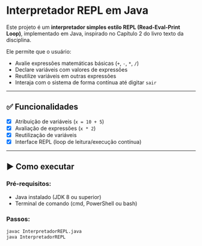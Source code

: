 # Interpretador REPL em Java

Este projeto é um **interpretador simples estilo REPL (Read-Eval-Print Loop)**, implementado em Java, inspirado no Capítulo 2 do livro texto da disciplina.

Ele permite que o usuário:

- Avalie expressões matemáticas básicas (`+`, `-`, `*`, `/`)
- Declare variáveis com valores de expressões
- Reutilize variáveis em outras expressões
- Interaja com o sistema de forma contínua até digitar `sair`

---

## ✅ Funcionalidades

- [x] Atribuição de variáveis (`x = 10 + 5`)
- [x] Avaliação de expressões (`x * 2`)
- [x] Reutilização de variáveis
- [x] Interface REPL (loop de leitura/execução contínua)

---

## ▶️ Como executar

### Pré-requisitos:
- Java instalado (JDK 8 ou superior)
- Terminal de comando (cmd, PowerShell ou bash)

### Passos:

```bash
javac InterpretadorREPL.java
java InterpretadorREPL
